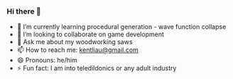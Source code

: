 ### Hi there 👋

- 🌱 I’m currently learning procedural generation - wave function collapse
- 👯 I’m looking to collaborate on game development
- 💬 Ask me about my woodworking saws
- 📫 How to reach me: kentliau@gmail.com
- 😄 Pronouns: he/him
- ⚡ Fun fact: I am into teledildonics or any adult industry

<!--
**kentliau/kentliau** is a ✨ _special_ ✨ repository because its `README.md` (this file) appears on your GitHub profile.

Here are some ideas to get you started:

- 🔭 I’m currently working on ...
- 🌱 I’m currently learning ...
- 👯 I’m looking to collaborate on ...
- 🤔 I’m looking for help with ...
- 💬 Ask me about ...
- 📫 How to reach me: ...
- 😄 Pronouns: ...
- ⚡ Fun fact: ...
-->
